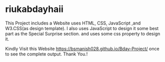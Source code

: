 # riukabdayhaii


This Project includes a Website uses HTML, CSS, JavaScript ,and W3.CSS(as design template).
I also uses JavaScript to design it some best part as the Special Surprise section.
and uses some css property to design it.

Kindly Visit this Website https://bsmanish028.github.io/Bday-Project/ once to see the complete output.
Thank You.!
